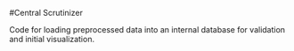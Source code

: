 #Central Scrutinizer

Code for loading preprocessed data into an internal database for validation and initial visualization.
